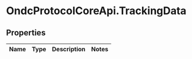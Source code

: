 # OndcProtocolCoreApi.TrackingData

## Properties
Name | Type | Description | Notes
------------ | ------------- | ------------- | -------------
